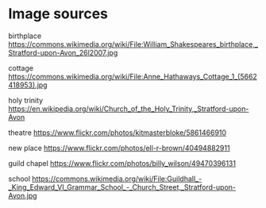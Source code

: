 # Image sources

birthplace https://commons.wikimedia.org/wiki/File:William_Shakespeares_birthplace,_Stratford-upon-Avon_26l2007.jpg

cottage https://commons.wikimedia.org/wiki/File:Anne_Hathaways_Cottage_1_(5662418953).jpg

holy trinity https://en.wikipedia.org/wiki/Church_of_the_Holy_Trinity,_Stratford-upon-Avon

theatre https://www.flickr.com/photos/kitmasterbloke/5861466910

new place https://www.flickr.com/photos/ell-r-brown/40494882911

guild chapel https://www.flickr.com/photos/billy_wilson/49470396131

school https://commons.wikimedia.org/wiki/File:Guildhall_-_King_Edward_VI_Grammar_School_-_Church_Street,_Stratford-upon-Avon.jpg

